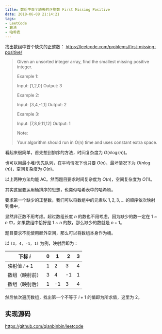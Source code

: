 ```yaml
---
title: 数组中首个缺失的正整数 First Missing Positive
date: 2018-06-08 21:14:21
tags:
- LeetCode
- 算法
- 哈希表
---
```


找出数组中首个缺失的正整数：
<https://leetcode.com/problems/first-missing-positive/>

> Given an unsorted integer array, find the smallest missing positive integer.
> 
> Example 1:
> 
> Input: [1,2,0]
> Output: 3
> 
> Example 2:
> 
> Input: [3,4,-1,1]
> Output: 2
> 
> Example 3:
> 
> Input: [7,8,9,11,12]
> Output: 1
> 
> Note:
> 
> Your algorithm should run in O(n) time and uses constant extra space.

看起来很简单，首先想到排序的方法，时间复杂度为 $O(n\log(n))$。

也可以用最小堆/优先队列，在平均情况下也只要 $O(n)$，最坏情况下为 $O(n\log(n))$，空间复杂度为 $O(n)$。

以上两种方法均能 AC。然而题目要求时间复杂度为 $O(n)$，空间复杂度为 $O(1)$。

<!-- more -->

其实这里要运用桶排序的思想，也类似哈希表中的哈希桶。

要求第一个缺少的正整数，我们可以将数组中的元素以 $1, 2, 3, ...$ 的顺序依次映射到桶中。

显然非正数不用考虑。超过数组长度 $n$ 的数也不用考虑，因为缺少的数一定在 $1$ ~ $n$ 中，如果数组中恰好是 $1$ ~ $n$ 的数，那么缺少的数就是 $n + 1$。

题目要求不能使用额外空间，那么可以将数组本身作为桶。

以 `[3, 4, -1, 1]` 为例，映射后即为：

下标 $i$ | 0 | 1 | 2 | 3
---------|---|---|---|--
映射值 $i + 1$ | 1 | 2 | 3 | 4
数组（映射前） | 3 | 4 | -1| 1
数组（映射后） | 1 | -1| 3 | 4

然后依次遍历数组，找出第一个不等于 $i + 1$ 的值即为所求值，这里为 $2$。

## 实现源码

<https://github.com/qianbinbin/leetcode>
